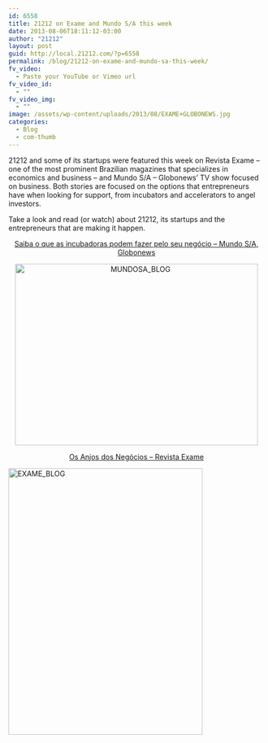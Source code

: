 ```yaml
---
id: 6558
title: 21212 on Exame and Mundo S/A this week
date: 2013-08-06T18:11:12-03:00
author: "21212"
layout: post
guid: http://local.21212.com/?p=6558
permalink: /blog/21212-on-exame-and-mundo-sa-this-week/
fv_video:
  - Paste your YouTube or Vimeo url
fv_video_id:
  - ""
fv_video_img:
  - ""
image: /assets/wp-content/uploads/2013/08/EXAME+GLOBONEWS.jpg
categories:
  - Blog
  - com-thumb
---
```

21212 and some of its startups were featured this week on Revista Exame &#8211; one of the most prominent Brazilian magazines that specializes in economics and business &#8211; and Mundo S/A &#8211; Globonews&#8217; TV show focused on business. Both stories are focused on the options that entrepreneurs have when looking for support, from incubators and accelerators to angel investors.

Take a look and read (or watch) about 21212, its startups and the entrepreneurs that are making it happen.

<p style="text-align: center;">
  <a title="Mundo S/A" href="http://globotv.globo.com/globo-news/mundo-sa/v/saiba-o-que-as-incubadoras-podem-fazer-pelo-seu-negocio/2738097/" target="_blank">Saiba o que as incubadoras podem fazer pelo seu negócio &#8211; Mundo S/A, Globonews</a>
</p>

<p style="text-align: center;">
  <a href="http://globotv.globo.com/globo-news/mundo-sa/v/saiba-o-que-as-incubadoras-podem-fazer-pelo-seu-negocio/2738097/"><img class="aligncenter size-full wp-image-6560" alt="MUNDOSA_BLOG" src="{{ site.url }}/assets/wp-content/uploads/2013/08/MUNDOSA_BLOG.jpg" width="478" height="357" srcset="{{ site.url }}/assets/wp-content/uploads/2013/08/MUNDOSA_BLOG.jpg 478w, {{ site.url }}/assets/wp-content/uploads/2013/08/MUNDOSA_BLOG-300x224.jpg 300w" sizes="(max-width: 478px) 100vw, 478px" /></a>
</p>

<p style="text-align: center;">
  <a title="Revista Exame" href="http://local.21212.com/assets/wp-content/uploads/2013/08/Exame_070813_Os_Anjos_dos_Negocios.pdf" target="_blank">Os Anjos dos Negócios &#8211; Revista Exame</a>
</p>

[<img class="aligncenter size-full wp-image-6559" alt="EXAME_BLOG" src="{{ site.url }}/assets/wp-content/uploads/2013/08/EXAME_BLOG.jpg" width="382" height="524" srcset="{{ site.url }}/assets/wp-content/uploads/2013/08/EXAME_BLOG.jpg 382w, {{ site.url }}/assets/wp-content/uploads/2013/08/EXAME_BLOG-218x300.jpg 218w" sizes="(max-width: 382px) 100vw, 382px" />](http://local.21212.com/assets/wp-content/uploads/2013/08/Exame_070813_Os_Anjos_dos_Negocios.pdf)